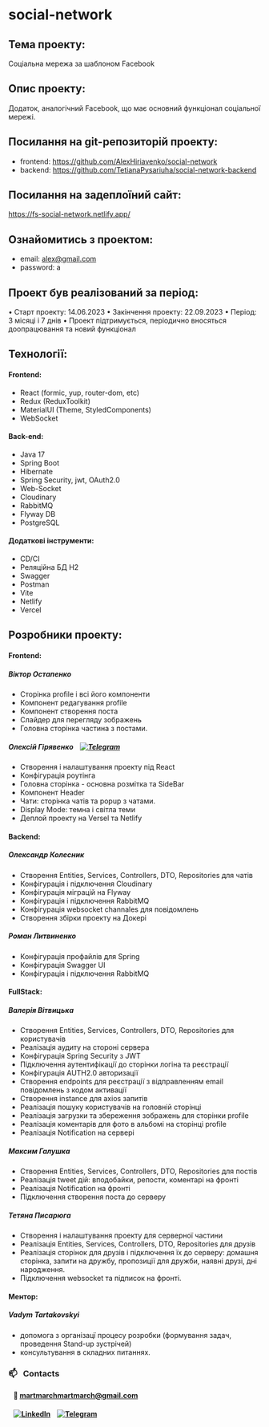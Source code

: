 # social-network

## Тема проекту:

Соціальна мережа за шаблоном Facebook

## Опис проекту:

Додаток, аналогічний Facebook, що має основний функціонал соціальної мережі.

## Посилання на git-репозиторій проекту:

-   frontend: https://github.com/AlexHiriavenko/social-network
-   backend: https://github.com/TetianaPysariuha/social-network-backend

## Посилання на задеплоїний сайт:

https://fs-social-network.netlify.app/

## Ознайомитись з проектом:

-   email: alex@gmail.com
-   password: a

## Проект був реалізований за період:

• Старт проекту: 14.06.2023
• Закінчення проекту: 22.09.2023
• Період: 3 місяці і 7 днів
• Проект підтримується, періодично вносяться доопрацювання та новий функціонал

## Технології:

#### Frontend:

-   React (formic, yup, router-dom, etc)
-   Redux (ReduxToolkit)
-   MaterialUI (Theme, StyledComponents)
-   WebSocket

#### Back-end:

-   Java 17
-   Spring Boot
-   Hibernate
-   Spring Security, jwt, OAuth2.0
-   Web-Socket
-   Cloudinary
-   RabbitMQ
-   Flyway DB
-   PostgreSQL

#### Додаткові інструменти:

-   CD/CI
-   Реляційна БД H2
-   Swagger
-   Postman
-   Vite
-   Netlify
-   Vercel

## Розробники проекту:

#### Frontend:

##### Віктор Остапенко

-   Сторінка profile і всі його компоненти
-   Компонент редагування profile
-   Компонент створення поста
-   Слайдер для перегляду зображень
-   Головна сторінка частина з постами.

##### Олексій Гірявенко &nbsp;&nbsp; [![Telegram](https://img.shields.io/badge/-Telegram-333333?style=flat&logo=telegram)](https://t.me/AlexHiriavenko)

-   Створення і налаштування проекту під React
-   Конфігурація роутінга
-   Головна сторінка - основна розмітка та SideBar
-   Компонент Header
-   Чати: сторінка чатів та popup з чатами.
-   Display Mode: темна і світла теми
-   Деплой проекту на Versel та Netlify

#### Backend:

##### Олександр Колесник

-   Створення Entities, Services, Controllers, DTO, Repositories для чатів
-   Конфігурація і підключення Cloudinary
-   Конфігурація міграцій на Flyway
-   Конфігурація і підключення RabbitMQ
-   Конфігурація websocket channales для повідомлень
-   Створення збірки проекту на Докері

##### Роман Литвиненко

-   Конфігурація профайлів для Spring
-   Конфігурація Swagger UI
-   Конфігурація і підключення RabbitMQ

#### FullStack:

##### Валерія Вітвицька

-   Створення Entities, Services, Controllers, DTO, Repositories для користувачів
-   Реалізація аудиту на стороні сервера
-   Конфігурація Spring Security з JWT
-   Підключення аутентифікації до сторінки логіна та реєстрації
-   Конфігурація AUTH2.0 авторизації
-   Створення endpoints для реєстрації з відправленням email повідомлень з кодом активації
-   Створення instance для axios запитів
-   Реалізація пошуку користувачів на головній сторінці
-   Реалізація загрузки та збереження зображень для сторінки profile
-   Реалізація коментарів для фото в альбомі на сторінці profile
-   Реалізація Notification на сервері

##### Максим Галушка

-   Створення Entities, Services, Controllers, DTO, Repositories для постів
-   Реалізація tweet дій: вподобайки, репости, коментарі на фронті
-   Реалізація Notification на фронті
-   Підключення створення поста до серверу

##### Тетяна Писарюга

-   Створення і налаштування проекту для серверної частини
-   Реалізація Entities, Services, Controllers, DTO, Repositories для друзів
-   Реалізація сторінок для друзів і підключення їх до серверу: домашня сторінка, запити на дружбу, пропозиції для дружби, наявні друзі, дні народження.
-   Підключення websocket та підписок на фронті.

#### Ментор:

##### Vadym Tartakovskyi

-   допомога з організацї процесу розробки (формування задач, проведення Stand-up зустрічей)
-   консультування в складних питаннях.

<h3> 📫 &nbsp; Contacts</h3>

#### &nbsp;&nbsp; &#128232; martmarchmartmarch@gmail.com

#### &nbsp;&nbsp; [![LinkedIn](https://img.shields.io/badge/-LinkedIn-333333?style=flat&logo=linkedin)](https://www.linkedin.com/in/oleksii-hiriavenko//) &nbsp;&nbsp; [![Telegram](https://img.shields.io/badge/-Telegram-333333?style=flat&logo=telegram)](https://t.me/Alleexxeeyy)
